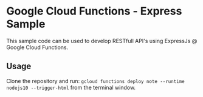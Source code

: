 # Google Cloud Functions - Express Sample #

This sample code can be used to develop RESTfull API's using ExpressJs @ Google Cloud Functions.

## Usage ##

Clone the repository and run:
`gcloud functions deploy note --runtime nodejs10 --trigger-html`
from the terminal window.
